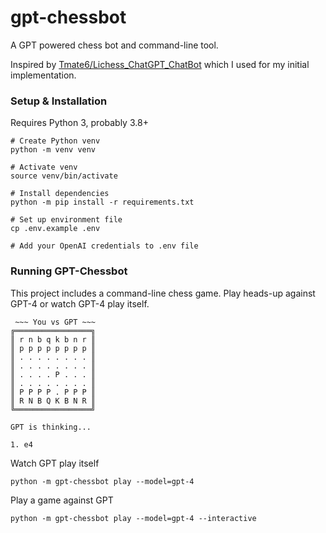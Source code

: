 # gpt-chessbot

A GPT powered chess bot and command-line tool.

Inspired by [Tmate6/Lichess_ChatGPT_ChatBot](https://github.com/Tmate6/Lichess_ChatGPT_ChatBot) which I used for my initial implementation.

### Setup & Installation

Requires Python 3, probably 3.8+

```
# Create Python venv
python -m venv venv

# Activate venv
source venv/bin/activate

# Install dependencies
python -m pip install -r requirements.txt

# Set up environment file
cp .env.example .env

# Add your OpenAI credentials to .env file
```

### Running GPT-Chessbot

This project includes a command-line chess game. Play heads-up against GPT-4 or watch GPT-4 play itself.
```
 ~~~ You vs GPT ~~~
╔═════════════════╗
║ r n b q k b n r ║
║ p p p p p p p p ║
║ . . . . . . . . ║
║ . . . . . . . . ║
║ . . . . P . . . ║
║ . . . . . . . . ║
║ P P P P . P P P ║
║ R N B Q K B N R ║
╚═════════════════╝

GPT is thinking...

1. e4
```

Watch GPT play itself
```
python -m gpt-chessbot play --model=gpt-4
```

Play a game against GPT
```
python -m gpt-chessbot play --model=gpt-4 --interactive
```
